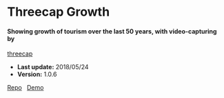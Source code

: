 # Threecap Growth

####  Showing growth of tourism over the last 50 years, with video-capturing by
[threecap](https://github.com/jbaicoianu/threecap)

+ __Last update:__  2018/05/24
+ __Version:__      1.0.6

[Repo](https://github.com/richplastow/threecap-growth) &nbsp;
[Demo](http://richplastow.com/threecap-growth/)  
